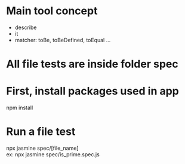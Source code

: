 # Main tool concept
* describe
* it
* matcher: toBe, toBeDefined, toEqual ...

# All file tests are inside folder spec
# First, install packages used in app
npm install

# Run a file test
npx jasmine spec/[file_name] \
ex: npx jasmine spec/is_prime.spec.js